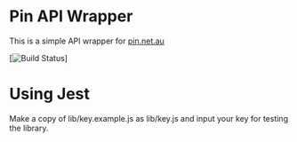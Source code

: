 # Pin API Wrapper

This is a simple API wrapper for [pin.net.au](https://pin.net.au/)

[![Build Status](https://circleci.com/gh/martinwheeler/pin-api.svg?style=shield&circle-token=:circle-token)]

# Using Jest

Make a copy of lib/key.example.js as lib/key.js and input your key for testing the library.
